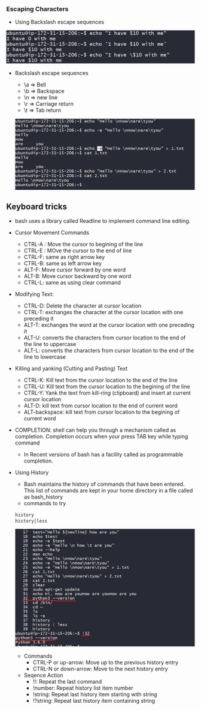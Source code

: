 ### Escaping Characters
* Using Backslash escape sequences

![Preview](./Images/linux27.png)

* Backslash escape sequences
    * \a => Bell
    * \b => Backspace
    * \n => new line
    * \r => Carriage return
    * \t => Tab return

    ![Preview](./Images/linux28.png)


## Keyboard tricks
* bash uses a library called Readline to implement command line editing.
* Cursor Movement Commands

    * CTRL-A : Move the cursor to begining of the line
    * CTRL-E : MOve the cursor to the end of line
    * CTRL-F: same as right arrow key
    * CTRL-B: same as left arrow key
    * ALT-F: Move cursor forward by one word
    * ALT-B: Move cursor backward by one word
    * CTRL-L: same as using clear command


* Modifying Text:

    * CTRL-D: Delete the character at cursor location
    * CTRL-T: exchanges the character at the cursor location with one preceding it
    * ALT-T: exchanges the word at the cursor location with one preceding it
    * ALT-U: converts the characters from cursor location to the end of the line to uppercase
    * ALT-L: converts the characters from cursor location to the end of the line to lowercase

* Killing and yanking (Cutting and Pasting) Text

    * CTRL-K: Kill text from the cursor location to the end of the line
    * CTRL-U: Kill text from the cursor location to the begining of the line
    * CTRL-Y: Yank the text from kill-ring (clipboard) and insert at current cursor location
    * ALT-D: kill text from cursor location to the end of current word
    * ALT-backspace: kill text from cursor location to the begining of current word
* COMPLETION: shell can help you through a mechanism called as completion. Completion occurs when your press TAB key while typing command

   * In Recent versions of bash has a facility called as programmable completion.

* Using History

   * Bash maintains the history of commands that have been entered. This list of commands are kept in your home directory in a file called as bash_history
   * commands to try

   ```
   history
   history|less
   ```

  ![Preview](./Images/linux29.png)

  * Commands
      * CTRL-P or up-arrow: Move up to the previous history entry
      * CTRL-N or down-arrow: Move to the next history entry
  * Seqence Action
      * !!: Repeat the last command
      * !number: Repeat history list item number
      * !string: Repeat last history item starting with string
      * !?string: Repeat last history item containing string